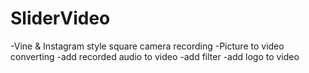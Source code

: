 # SliderVideo
-Vine & Instagram style square  camera recording
-Picture to video converting 
-add recorded audio to video
-add filter 
-add logo to video 

